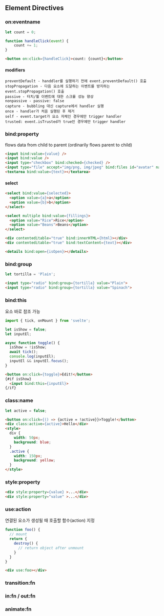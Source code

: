 ## Element Directives

### on:eventname

```js
let count = 0;

function handleClick(event) {
	count += 1;
}
```
```html
<button on:click={handleClick}>count: {count}</button>
```
#### modifiers
```
preventDefault - handdler를 실행하기 전에 event.preventDefault() 호출
stopPropagation - 다음 요소에 도달하는 이벤트를 방지하는 event.stopPropagation() 호출
passive - 터치/휠 이벤트에 대한 스크롤 성능 향상
nonpassive - passive: false
capture - bubbling 대신 capture에서 handler 실행
once - handler가 처음 실행된 후 제거
self - event.target가 요소 자체인 경우에만 trigger handler
trusted: event.isTrusted가 true인 경우에만 trigger handler
```

### bind:property
flows data from child to parent (ordinarily flows parent to child)

```html
<input bind:value={value} />
<input bind:value />
<input type="checkbox" bind:checked={checked} />
<input type="file" accept="img/png, img/jpeg" bind:files id="avatar" name="avatar" />
<textarea bind:value={text}></textarea>
```

#### select
```html
<select bind:value={selected}>
  <option value={a}>a</option>
  <option value={b}>b</option>
</select>
```

```html
<select multiple bind:value={fillings}>
  <option value="Rice">Rice</option>
  <option value="Beans">Beans</option>
</select>
```

```html
<div contenteditable="true" bind:innerHTML={html}></div>
<div contenteditable="true" bind:textContent={text}></div>
```

```html
<details bind:open={isOpen}></details>
```
### bind:group
```js
let tortilla = 'Plain';
```
```html
<input type="radio" bind:group={tortilla} value="Plain">
<input type="radio" bind:group={tortilla} value="Spinach">
```

### bind:this
요소 바로 참조 가능

```js
import { tick, onMount } from 'svelte';

let isShow = false;
let inputEl;

async function toggle() {
  isShow = !isShow;
  await tick();
  console.log(inputEl);
  inputEl && inputEl.focus();
}
```
```html
<button on:click={toggle}>Edit!</button>
{#if isShow}
  <input bind:this={inputEl}>
{/if}
```

### class:name
```js
let active = false;
```

```html
<button on:click={() => {active = !active}}>Toggle!</button>
<div class:active={active}>Hello</div>
<style>
  div {
    width: 50px;
    background: blue;
  }
  .active {
    width: 150px;
    background: yellow;
  }
</style>
```

### style:property
```html
<div style:property={value} >...</div>
<div style:property="value" >...</div>
```

### use:action
연결된 요소가 생성될 때 호출할 함수(action) 지정
```js
function foo() {
  // mount
  return {
    destroy() {
      // return object after unmount
    }
  }
}
```
```html
<div use:foo></div>
```

### transition:fn

### in:fn / out:fn

### animate:fn
